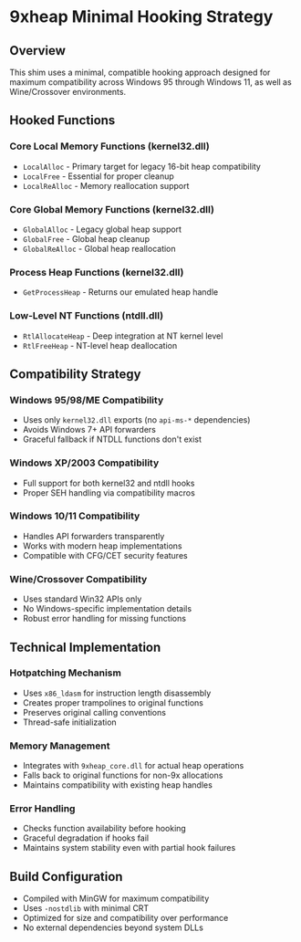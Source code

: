 # 9xheap Minimal Hooking Strategy

## Overview
This shim uses a minimal, compatible hooking approach designed for maximum compatibility across Windows 95 through Windows 11, as well as Wine/Crossover environments.

## Hooked Functions

### Core Local Memory Functions (kernel32.dll)
- `LocalAlloc` - Primary target for legacy 16-bit heap compatibility
- `LocalFree` - Essential for proper cleanup
- `LocalReAlloc` - Memory reallocation support

### Core Global Memory Functions (kernel32.dll)
- `GlobalAlloc` - Legacy global heap support
- `GlobalFree` - Global heap cleanup
- `GlobalReAlloc` - Global heap reallocation

### Process Heap Functions (kernel32.dll)
- `GetProcessHeap` - Returns our emulated heap handle

### Low-Level NT Functions (ntdll.dll)
- `RtlAllocateHeap` - Deep integration at NT kernel level
- `RtlFreeHeap` - NT-level heap deallocation

## Compatibility Strategy

### Windows 95/98/ME Compatibility
- Uses only `kernel32.dll` exports (no `api-ms-*` dependencies)
- Avoids Windows 7+ API forwarders
- Graceful fallback if NTDLL functions don't exist

### Windows XP/2003 Compatibility
- Full support for both kernel32 and ntdll hooks
- Proper SEH handling via compatibility macros

### Windows 10/11 Compatibility
- Handles API forwarders transparently
- Works with modern heap implementations
- Compatible with CFG/CET security features

### Wine/Crossover Compatibility
- Uses standard Win32 APIs only
- No Windows-specific implementation details
- Robust error handling for missing functions

## Technical Implementation

### Hotpatching Mechanism
- Uses `x86_ldasm` for instruction length disassembly
- Creates proper trampolines to original functions
- Preserves original calling conventions
- Thread-safe initialization

### Memory Management
- Integrates with `9xheap_core.dll` for actual heap operations
- Falls back to original functions for non-9x allocations
- Maintains compatibility with existing heap handles

### Error Handling
- Checks function availability before hooking
- Graceful degradation if hooks fail
- Maintains system stability even with partial hook failures

## Build Configuration
- Compiled with MinGW for maximum compatibility
- Uses `-nostdlib` with minimal CRT
- Optimized for size and compatibility over performance
- No external dependencies beyond system DLLs
